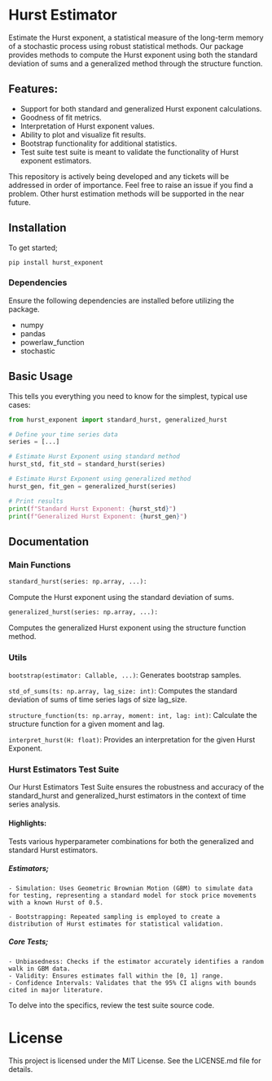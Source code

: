 # Hurst Estimator

Estimate the Hurst exponent, a statistical measure of the long-term memory of a stochastic process using robust statistical methods. Our package provides methods to compute the Hurst exponent using both the standard deviation of sums and a generalized method through the structure function. 

## Features:

  - Support for both standard and generalized Hurst exponent calculations.
  - Goodness of fit metrics.
  - Interpretation of Hurst exponent values.
  - Ability to plot and visualize fit results.
  - Bootstrap functionality for additional statistics.
  - Test suite test suite is meant to validate the functionality of Hurst exponent estimators.

This repository  is actively being developed and any tickets will be addressed in order of importance. Feel free to raise an issue if you find a problem. Other hurst estimation methods will be supported in the near future.

## Installation 

To get started;

`pip install hurst_exponent`


### Dependencies
Ensure the following dependencies are installed before utilizing the package.

  - numpy
  - pandas
  - powerlaw_function
  - stochastic

## Basic Usage 

This tells you everything you need to know for the simplest, typical use cases:
  
~~~python
from hurst_exponent import standard_hurst, generalized_hurst

# Define your time series data
series = [...]

# Estimate Hurst Exponent using standard method
hurst_std, fit_std = standard_hurst(series)

# Estimate Hurst Exponent using generalized method
hurst_gen, fit_gen = generalized_hurst(series)

# Print results
print(f"Standard Hurst Exponent: {hurst_std}")
print(f"Generalized Hurst Exponent: {hurst_gen}")
~~~

## Documentation

### Main Functions
  ~~~python
  standard_hurst(series: np.array, ...):
  ~~~
  Compute the Hurst exponent using the standard deviation of sums.

  ~~~python
  generalized_hurst(series: np.array, ...):
  ~~~
  Computes the generalized Hurst exponent using the structure function method.


### Utils

  `bootstrap(estimator: Callable, ...)`: Generates bootstrap samples.
  
  `std_of_sums(ts: np.array, lag_size: int)`: Computes the standard deviation of sums of time series lags of size lag_size.

  `structure_function(ts: np.array, moment: int, lag: int)`: Calculate the structure function for a given moment and lag.

  `interpret_hurst(H: float)`: Provides an interpretation for the given Hurst Exponent.


### Hurst Estimators Test Suite

Our Hurst Estimators Test Suite ensures the robustness and accuracy of the  standard_hurst and generalized_hurst estimators in the context of time series analysis.

#### Highlights:

Tests various hyperparameter combinations for both the generalized and standard Hurst estimators.

  ##### Estimators;
  
    - Simulation: Uses Geometric Brownian Motion (GBM) to simulate data for testing, representing a standard model for stock price movements with a known Hurst of 0.5.

    - Bootstrapping: Repeated sampling is employed to create a distribution of Hurst estimates for statistical validation.

  ##### Core Tests;

    - Unbiasedness: Checks if the estimator accurately identifies a random walk in GBM data.
    - Validity: Ensures estimates fall within the [0, 1] range.
    - Confidence Intervals: Validates that the 95% CI aligns with bounds cited in major literature.
  
To delve into the specifics, review the test suite source code.

# License
This project is licensed under the MIT License. See the LICENSE.md file for details.



